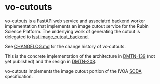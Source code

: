 # vo-cutouts

vo-cutouts is a [FastAPI](https://fastapi.tiangolo.com/) web service and associated backend worker implementation that implements an image cutout service for the Rubin Science Platform.
The underlying work of generating the cutout is delegated to [lsst.image_cutout_backend](https://github.com/lsst-dm/image_cutout_backend/).

See [CHANGELOG.md](https://github.com/lsst-sqre/vo-cutouts/blob/main/CHANGELOG.md) for the change history of vo-cutouts.

This is the concrete implementation of the architecture in [DMTN-139](https://dmtn-139.lsst.io/) (not yet published) and the design in [DMTN-208](https://dmtn-208.lsst.io/).

vo-cutouts implements the image cutout portion of the IVOA [SODA](https://ivoa.net/documents/SODA/20170517/REC-SODA-1.0.html) specification.
